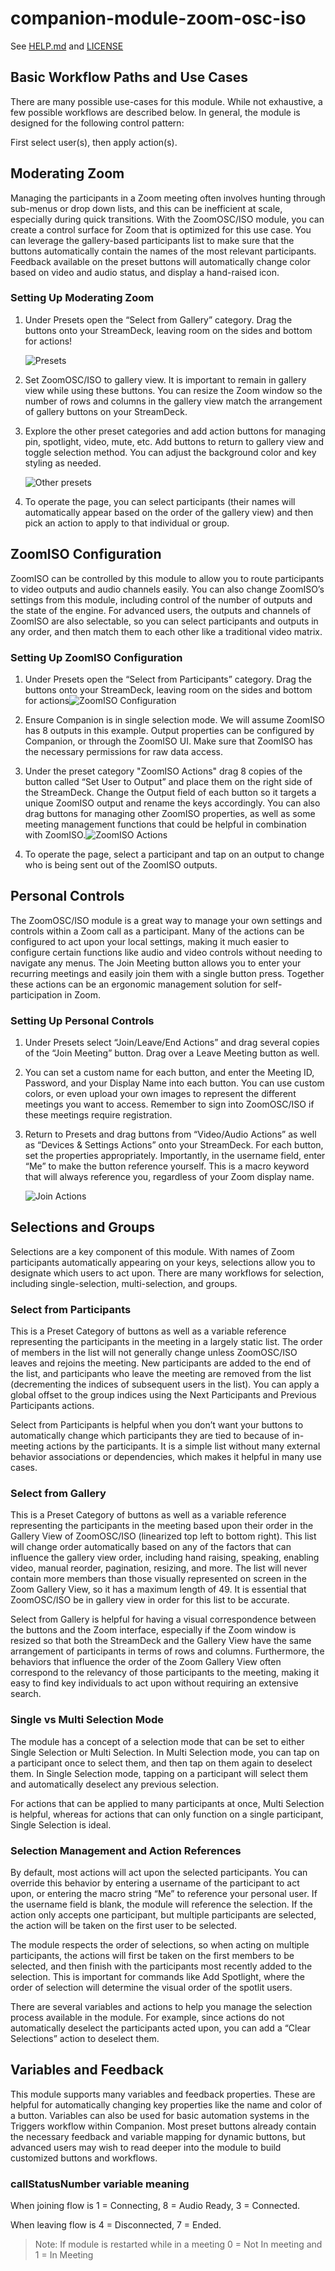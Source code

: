 # companion-module-zoom-osc-iso

See [HELP.md](./HELP.md) and [LICENSE](./LICENSE)

## Basic Workflow Paths and Use Cases

There are many possible use-cases for this module. While not exhaustive, a few possible workflows are described below. In general, the module is designed for the following control pattern:

First select user(s), then apply action(s).

## Moderating Zoom

Managing the participants in a Zoom meeting often involves hunting through sub-menus or drop down lists, and this can be inefficient at scale, especially during quick transitions. With the ZoomOSC/ISO module, you can create a control surface for Zoom that is optimized for this use case. You can leverage the gallery-based participants list to make sure that the buttons automatically contain the names of the most relevant participants. Feedback available on the preset buttons will automatically change color based on video and audio status, and display a hand-raised icon.

### Setting Up Moderating Zoom

1. Under Presets open the “Select from Gallery” category. Drag the buttons onto your StreamDeck, leaving room on the sides and bottom for actions!

   ![Presets](companion/images/3.png)

1. Set ZoomOSC/ISO to gallery view. It is important to remain in gallery view while using these buttons. You can resize the Zoom window so the number of rows and columns in the gallery view match the arrangement of gallery buttons on your StreamDeck.
1. Explore the other preset categories and add action buttons for managing pin, spotlight, video, mute, etc. Add buttons to return to gallery view and toggle selection method. You can adjust the background color and key styling as needed.

   ![Other presets](companion/images/4.png)

1. To operate the page, you can select participants (their names will automatically appear based on the order of the gallery view) and then pick an action to apply to that individual or group.

## ZoomISO Configuration

ZoomISO can be controlled by this module to allow you to route participants to video outputs and audio channels easily. You can also change ZoomISO’s settings from this module, including control of the number of outputs and the state of the engine. For advanced users, the outputs and channels of ZoomISO are also selectable, so you can select participants and outputs in any order, and then match them to each other like a traditional video matrix.

### Setting Up ZoomISO Configuration

1. Under Presets open the “Select from Participants” category. Drag the buttons onto your StreamDeck, leaving room on the sides and bottom for actions![ZoomISO Configuration](companion/images/5.png)

2. Ensure Companion is in single selection mode. We will assume ZoomISO has 8 outputs in this example. Output properties can be configured by Companion, or through the ZoomISO UI. Make sure that ZoomISO has the necessary permissions for raw data access.

3. Under the preset category "ZoomISO Actions" drag 8 copies of the button called “Set User to Output” and place them on the right side of the StreamDeck. Change the Output field of each button so it targets a unique ZoomISO output and rename the keys accordingly. You can also drag buttons for managing other ZoomISO properties, as well as some meeting management functions that could be helpful in combination with ZoomISO.![ZoomISO Actions](companion/images/6.png)
4. To operate the page, select a participant and tap on an output to change who is being sent out of the ZoomISO outputs.

## Personal Controls

The ZoomOSC/ISO module is a great way to manage your own settings and controls within a Zoom call as a participant. Many of the actions can be configured to act upon your local settings, making it much easier to configure certain functions like audio and video controls without needing to navigate any menus. The Join Meeting button allows you to enter your recurring meetings and easily join them with a single button press. Together these actions can be an ergonomic management solution for self-participation in Zoom.

### Setting Up Personal Controls

1. Under Presets select “Join/Leave/End Actions” and drag several copies of the “Join Meeting” button. Drag over a Leave Meeting button as well.
1. You can set a custom name for each button, and enter the Meeting ID, Password, and your Display Name into each button. You can use custom colors, or even upload your own images to represent the different meetings you want to access. Remember to sign into ZoomOSC/ISO if these meetings require registration.
1. Return to Presets and drag buttons from “Video/Audio Actions” as well as “Devices & Settings Actions” onto your StreamDeck. For each button, set the properties appropriately. Importantly, in the username field, enter “Me” to make the button reference yourself. This is a macro keyword that will always reference you, regardless of your Zoom display name.

   ![Join Actions](companion/images/7.png)

## Selections and Groups

Selections are a key component of this module. With names of Zoom participants automatically appearing on your keys, selections allow you to designate which users to act upon. There are many workflows for selection, including single-selection, multi-selection, and groups.

### Select from Participants

This is a Preset Category of buttons as well as a variable reference representing the participants in the meeting in a largely static list. The order of members in the list will not generally change unless ZoomOSC/ISO leaves and rejoins the meeting. New participants are added to the end of the list, and participants who leave the meeting are removed from the list (decrementing the indices of subsequent users in the list). You can apply a global offset to the group indices using the Next Participants and Previous Participants actions.

Select from Participants is helpful when you don’t want your buttons to automatically change which participants they are tied to because of in-meeting actions by the participants. It is a simple list without many external behavior associations or dependencies, which makes it helpful in many use cases.

### Select from Gallery

This is a Preset Category of buttons as well as a variable reference representing the participants in the meeting based upon their order in the Gallery View of ZoomOSC/ISO (linearized top left to bottom right). This list will change order automatically based on any of the factors that can influence the gallery view order, including hand raising, speaking, enabling video, manual reorder, pagination, resizing, and more. The list will never contain more members than those visually represented on screen in the Zoom Gallery View, so it has a maximum length of 49. It is essential that ZoomOSC/ISO be in gallery view in order for this list to be accurate.

Select from Gallery is helpful for having a visual correspondence between the buttons and the Zoom interface, especially if the Zoom window is resized so that both the StreamDeck and the Gallery View have the same arrangement of participants in terms of rows and columns. Furthermore, the behaviors that influence the order of the Zoom Gallery View often correspond to the relevancy of those participants to the meeting, making it easy to find key individuals to act upon without requiring an extensive search.

### Single vs Multi Selection Mode

The module has a concept of a selection mode that can be set to either Single Selection or Multi Selection. In Multi Selection mode, you can tap on a participant once to select them, and then tap on them again to deselect them. In Single Selection mode, tapping on a participant will select them and automatically deselect any previous selection.

For actions that can be applied to many participants at once, Multi Selection is helpful, whereas for actions that can only function on a single participant, Single Selection is ideal.

### Selection Management and Action References

By default, most actions will act upon the selected participants. You can override this behavior by entering a username of the participant to act upon, or entering the macro string “Me” to reference your personal user. If the username field is blank, the module will reference the selection. If the action only accepts one participant, but multiple participants are selected, the action will be taken on the first user to be selected.

The module respects the order of selections, so when acting on multiple participants, the actions will first be taken on the first members to be selected, and then finish with the participants most recently added to the selection. This is important for commands like Add Spotlight, where the order of selection will determine the visual order of the spotlit users.

There are several variables and actions to help you manage the selection process available in the module. For example, since actions do not automatically deselect the participants acted upon, you can add a “Clear Selections” action to deselect them.

## Variables and Feedback

This module supports many variables and feedback properties. These are helpful for automatically changing key properties like the name and color of a button. Variables can also be used for basic automation systems in the Triggers workflow within Companion. Most preset buttons already contain the necessary feedback and variable mapping for dynamic buttons, but advanced users may wish to read deeper into the module to build customized buttons and workflows.

### callStatusNumber variable meaning

When joining flow is 1 = Connecting, 8 = Audio Ready, 3 = Connected.

When leaving flow is 4 = Disconnected, 7 = Ended.

> Note: If module is restarted while in a meeting 0 = Not In meeting and 1 = In Meeting
